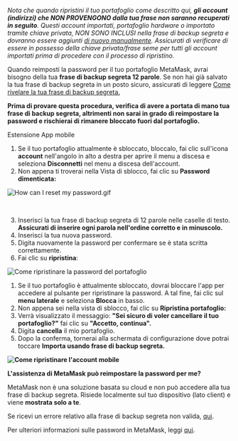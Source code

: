 *Nota che quando ripristini il tuo portafoglio come descritto qui, **gli account (indirizzi) che NON PROVENGONO dalla tua frase non saranno recuperati in seguito**. Questi account importati, portafoglio hardware o importato tramite chiave privata, NON SONO INCLUSI nella frase di backup segreta e dovranno essere aggiunti [di nuovo manualmente](https://support.metamask.io/hc/en-us/articles/360015489271). Assicurati di verificare di essere in possesso della chiave privata/frase seme per tutti gli account importati prima di procedere con il processo di ripristino.*


Quando reimposti la password per il tuo portafoglio MetaMask, avrai bisogno della tua **frase di backup segreta 12 parole**. Se non hai già salvato la tua frase di backup segreta in un posto sicuro, assicurati di leggere [Come rivelare la tua frase di backup segreta.](https://support.metamask.io/hc/en-us/articles/360015290032)


**Prima di provare questa procedura, verifica di avere a portata di mano tua frase di backup segreta, altrimenti non sarai in grado di reimpostare la password e rischierai di rimanere bloccato fuori dal portafoglio.**




Estensione App mobile


1. Se il tuo portafoglio attualmente è sbloccato, bloccalo, fai clic sull'icona **account** nell'angolo in alto a destra per aprire il menu a discesa e seleziona **Disconnetti** nel menu a discesa dell'account.
2. Non appena ti troverai nella Vista di sblocco, fai clic su **Password dimenticata:**


![How can I reset my password.gif](https://support.metamask.io/hc/article_attachments/9305089663131/How_can_I_reset_my_password.gif)


 


3. Inserisci la tua frase di backup segreta di 12 parole nelle caselle di testo. **Assicurati di inserire ogni parola nell'ordine corretto e in minuscolo.**
4. Inserisci la tua nuova password.
5. Digita nuovamente la password per confermare se è stata scritta correttamente.
6. Fai clic su **ripristina**:


![Come ripristinare la password del portafoglio](https://support.metamask.io/hc/article_attachments/9305249766555/How_to_reset_wallet_2.1_password.png)




1. Se il tuo portafoglio è attualmente sbloccato, dovrai bloccare l'app per accedere al pulsante per ripristinare la password. A tal fine, fai clic sul **menu laterale** e seleziona **Blocca** in basso.
2. Non appena sei nella vista di sblocco, fai clic su **Ripristina portafoglio:**
3. Verrà visualizzato il messaggio: **"Sei sicuro di voler cancellare il tuo portafoglio?"** fai clic su **"Accetto, continua".**
4. Digita **cancella** il mio portafoglio.
5. Dopo la conferma, tornerai alla schermata di configurazione dove potrai toccare **Importa usando frase di backup segreta.**


**![Come ripristinare l'account mobile](https://support.metamask.io/hc/article_attachments/9305458244379/How_to_reset_your_account_mobile.gif)**




**L'assistenza di MetaMask può reimpostare la password per me?**


MetaMask non è una soluzione basata su cloud e non può accedere alla tua frase di backup segreta. Risiede localmente sul tuo dispositivo (lato client) e viene **mostrata solo a te**.


Se ricevi un errore relativo alla frase di backup segreta non valida, [qui](https://support.metamask.io/hc/en-us/articles/360053014611-How-to-fix-Invalid-Seed-Phrase-error).


Per ulteriori informazioni sulle password in MetaMask, leggi [qui](https://support.metamask.io/hc/en-us/articles/4405451730331).


 

